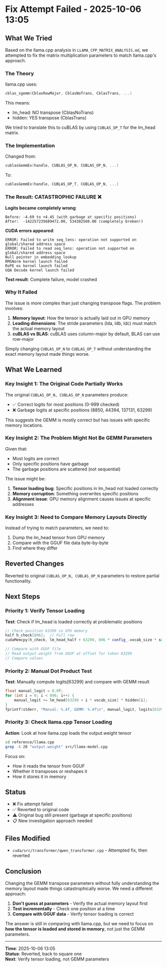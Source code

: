 # Fix Attempt Failed - 2025-10-06 13:05

## What We Tried

Based on the llama.cpp analysis in `LLAMA_CPP_MATRIX_ANALYSIS.md`, we attempted to fix the matrix multiplication parameters to match llama.cpp's approach.

### The Theory

llama.cpp uses:
```cpp
cblas_sgemm(CblasRowMajor, CblasNoTrans, CblasTrans, ...)
```

This means:
- lm_head: NO transpose (CblasNoTrans)
- hidden: YES transpose (CblasTrans)

We tried to translate this to cuBLAS by using `CUBLAS_OP_T` for the lm_head matrix.

### The Implementation

Changed from:
```cpp
cublasGemmEx(handle, CUBLAS_OP_N, CUBLAS_OP_N, ...)
```

To:
```cpp
cublasGemmEx(handle, CUBLAS_OP_T, CUBLAS_OP_N, ...)
```

### The Result: CATASTROPHIC FAILURE ❌

**Logits became completely wrong**:
```
Before: -4.69 to +4.45 (with garbage at specific positions)
After:  -142257235689472.00, 534302560.00 (completely broken!)
```

**CUDA errors appeared**:
```
ERROR: Failed to write seq_lens: operation not supported on global/shared address space
ERROR: Failed to read seq_lens: operation not supported on global/shared address space
Null pointer in embedding lookup
RMSNorm kernel launch failed
RoPE ex kernel launch failed
GQA Decode kernel launch failed
```

**Test result**: Complete failure, model crashed

### Why It Failed

The issue is more complex than just changing transpose flags. The problem involves:

1. **Memory layout**: How the tensor is actually laid out in GPU memory
2. **Leading dimensions**: The stride parameters (lda, ldb, ldc) must match the actual memory layout
3. **cuBLAS vs BLAS**: cuBLAS uses column-major by default, BLAS can use row-major

Simply changing `CUBLAS_OP_N` to `CUBLAS_OP_T` without understanding the exact memory layout made things worse.

## What We Learned

### Key Insight 1: The Original Code Partially Works

The original `CUBLAS_OP_N, CUBLAS_OP_N` parameters produce:
- ✅ Correct logits for most positions (0-999 checked)
- ❌ Garbage logits at specific positions (8850, 44394, 137131, 63299)

This suggests the GEMM is mostly correct but has issues with specific memory locations.

### Key Insight 2: The Problem Might Not Be GEMM Parameters

Given that:
- Most logits are correct
- Only specific positions have garbage
- The garbage positions are scattered (not sequential)

The issue might be:
1. **Tensor loading bug**: Specific positions in lm_head not loaded correctly
2. **Memory corruption**: Something overwrites specific positions
3. **Alignment issue**: GPU memory alignment causes issues at specific addresses

### Key Insight 3: Need to Compare Memory Layouts Directly

Instead of trying to match parameters, we need to:
1. Dump the lm_head tensor from GPU memory
2. Compare with the GGUF file data byte-by-byte
3. Find where they differ

## Reverted Changes

Reverted to original `CUBLAS_OP_N, CUBLAS_OP_N` parameters to restore partial functionality.

## Next Steps

### Priority 1: Verify Tensor Loading

**Test**: Check if lm_head is loaded correctly at problematic positions

```cpp
// Check position 63299 in GPU memory
half h_check[896];  // Full row
cudaMemcpy(h_check, lm_head_half + 63299, 896 * config_.vocab_size * sizeof(half), ...);

// Compare with GGUF file
// Read output.weight from GGUF at offset for token 63299
// Compare values
```

### Priority 2: Manual Dot Product Test

**Test**: Manually compute logits[63299] and compare with GEMM result

```cpp
float manual_logit = 0.0f;
for (int i = 0; i < 896; i++) {
    manual_logit += lm_head[63299 + i * vocab_size] * hidden[i];
}
fprintf(stderr, "Manual: %.4f, GEMM: %.4f\n", manual_logit, logits[63299]);
```

### Priority 3: Check llama.cpp Tensor Loading

**Action**: Look at how llama.cpp loads the output.weight tensor

```bash
cd reference/llama.cpp
grep -A 20 "output.weight" src/llama-model.cpp
```

Focus on:
- How it reads the tensor from GGUF
- Whether it transposes or reshapes it
- How it stores it in memory

## Status

- ❌ Fix attempt failed
- ✅ Reverted to original code
- ⚠️  Original bug still present (garbage at specific positions)
- 📋 New investigation approach needed

## Files Modified

- `cuda/src/transformer/qwen_transformer.cpp` - Attempted fix, then reverted

## Conclusion

Changing the GEMM transpose parameters without fully understanding the memory layout made things catastrophically worse. We need a different approach:

1. **Don't guess at parameters** - Verify the actual memory layout first
2. **Test incrementally** - Check one position at a time
3. **Compare with GGUF data** - Verify tensor loading is correct

The answer is still in comparing with llama.cpp, but we need to focus on **how the tensor is loaded and stored in memory**, not just the GEMM parameters.

---

**Time**: 2025-10-06 13:05  
**Status**: Reverted, back to square one  
**Next**: Verify tensor loading, not GEMM parameters

